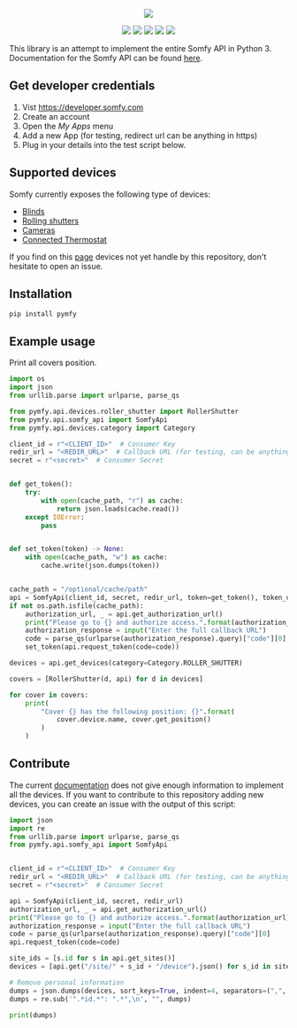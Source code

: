 <p align=center>
    <img src="https://developer.somfy.com/sites/default/files/img/SoOpen.png"/>
</p>
<p align=center>
    <a href="https://pypi.org/project/pymfy/"><img src="https://img.shields.io/pypi/v/pymfy.svg"/></a>
    <a href="https://github.com/tetienne/somfy-open-api/actions"><img src="https://github.com/tetienne/somfy-open-api/workflows/CI/badge.svg"/></a>
    <a href="https://codeclimate.com/github/tetienne/somfy-open-api/maintainability"><img src="https://api.codeclimate.com/v1/badges/efefe25b6c0dc796bc1c/maintainability" /></a>
    <a href="https://codeclimate.com/github/tetienne/somfy-open-api/test_coverage"><img src="https://api.codeclimate.com/v1/badges/efefe25b6c0dc796bc1c/test_coverage" /></a>
    <a href="https://github.com/psf/black"><img src="https://img.shields.io/badge/code%20style-black-000000.svg" /></a>
</p>

This library is an attempt to implement the entire Somfy API in Python 3.
Documentation for the Somfy API can be found [here](https://developer.somfy.com/somfy-open-api/apis).


## Get developer credentials

1. Vist https://developer.somfy.com
2. Create an account
3. Open the *My Apps* menu
4. Add a new App (for testing, redirect url can be anything in https)
4. Plug in your details into the test script below.

## Supported devices
Somfy currently exposes the following type of devices:
  - [Blinds](https://developer.somfy.com/products/blinds-interior-and-exterior)
  - [Rolling shutters](https://developer.somfy.com/products/rolling-shutters)
  - [Cameras](https://developer.somfy.com/products/cameras)
  - [Connected Thermostat](https://developer.somfy.com/products/connected-thermostat)

If you find on this [page](https://developer.somfy.com/products-services-informations) devices not yet handle by this
repository, don't hesitate to open an issue.

## Installation
```
pip install pymfy
```

## Example usage

Print all covers position.

```python
import os
import json
from urllib.parse import urlparse, parse_qs

from pymfy.api.devices.roller_shutter import RollerShutter
from pymfy.api.somfy_api import SomfyApi
from pymfy.api.devices.category import Category

client_id = r"<CLIENT_ID>"  # Consumer Key
redir_url = "<REDIR_URL>"  # Callback URL (for testing, can be anything)
secret = r"<secret>"  # Consumer Secret


def get_token():
    try:
        with open(cache_path, "r") as cache:
            return json.loads(cache.read())
    except IOError:
        pass


def set_token(token) -> None:
    with open(cache_path, "w") as cache:
        cache.write(json.dumps(token))


cache_path = "/optional/cache/path"
api = SomfyApi(client_id, secret, redir_url, token=get_token(), token_updater=set_token)
if not os.path.isfile(cache_path):
    authorization_url, _ = api.get_authorization_url()
    print("Please go to {} and authorize access.".format(authorization_url))
    authorization_response = input("Enter the full callback URL")
    code = parse_qs(urlparse(authorization_response).query)["code"][0]
    set_token(api.request_token(code=code))

devices = api.get_devices(category=Category.ROLLER_SHUTTER)

covers = [RollerShutter(d, api) for d in devices]

for cover in covers:
    print(
        "Cover {} has the following position: {}".format(
            cover.device.name, cover.get_position()
        )
    )
```

## Contribute
The current [documentation](https://developer.somfy.com/products-services-informations) does not give enough information to implement all the devices.
If you want to contribute to this repository adding new devices, you can create an issue with the output of this script:
```python
import json
import re
from urllib.parse import urlparse, parse_qs
from pymfy.api.somfy_api import SomfyApi


client_id = r"<CLIENT_ID>"  # Consumer Key
redir_url = "<REDIR_URL>"  # Callback URL (for testing, can be anything)
secret = r"<secret>"  # Consumer Secret

api = SomfyApi(client_id, secret, redir_url)
authorization_url, _ = api.get_authorization_url()
print("Please go to {} and authorize access.".format(authorization_url))
authorization_response = input("Enter the full callback URL")
code = parse_qs(urlparse(authorization_response).query)["code"][0]
api.request_token(code=code)

site_ids = [s.id for s in api.get_sites()]
devices = [api.get("/site/" + s_id + "/device").json() for s_id in site_ids]

# Remove personal information
dumps = json.dumps(devices, sort_keys=True, indent=4, separators=(",", ": "))
dumps = re.sub('".*id.*": ".*",\n', "", dumps)

print(dumps)
```
